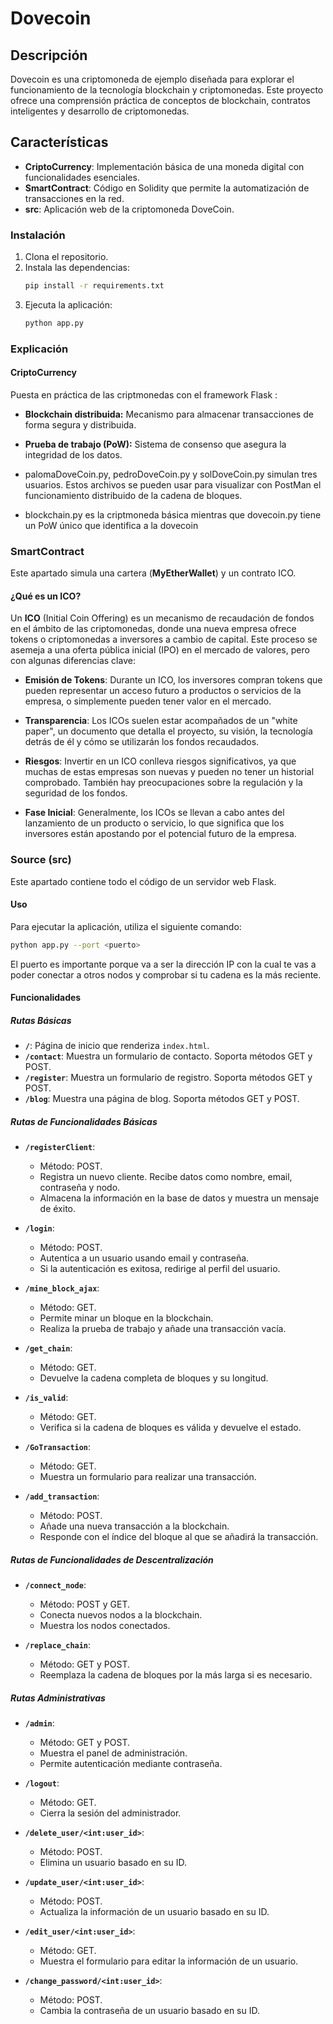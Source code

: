 # Dovecoin

## Descripción
Dovecoin es una criptomoneda de ejemplo diseñada para explorar el funcionamiento de la tecnología blockchain y criptomonedas. Este proyecto ofrece una comprensión práctica de conceptos de blockchain, contratos inteligentes y desarrollo de criptomonedas.

## Características
- **CriptoCurrency**: Implementación básica de una moneda digital con funcionalidades esenciales.
- **SmartContract**: Código en Solidity que permite la automatización de transacciones en la red.
- **src**: Aplicación web de la criptomoneda DoveCoin. 


### Instalación
1. Clona el repositorio.
2. Instala las dependencias:
   ```bash
   pip install -r requirements.txt
   ```
3. Ejecuta la aplicación:
   ```bash
   python app.py
   ```

### Explicación

#### CriptoCurrency
Puesta en práctica de las criptmonedas con el framework Flask :
- **Blockchain distribuida:** Mecanismo para almacenar transacciones de forma segura y distribuida.
- **Prueba de trabajo (PoW):** Sistema de consenso que asegura la integridad de los datos.

- palomaDoveCoin.py, pedroDoveCoin.py y solDoveCoin.py simulan tres usuarios. Estos archivos se pueden usar para visualizar con PostMan el funcionamiento distribuido de la cadena de bloques.
- blockchain.py es la criptmoneda básica mientras que dovecoin.py tiene un PoW único que identifica a la dovecoin

### SmartContract 
Este apartado simula una cartera (**MyEtherWallet**) y un contrato ICO.
#### ¿Qué es un ICO?

Un **ICO** (Initial Coin Offering) es un mecanismo de recaudación de fondos en el ámbito de las criptomonedas, donde una nueva empresa ofrece tokens o criptomonedas a inversores a cambio de capital. Este proceso se asemeja a una oferta pública inicial (IPO) en el mercado de valores, pero con algunas diferencias clave:

- **Emisión de Tokens**: Durante un ICO, los inversores compran tokens que pueden representar un acceso futuro a productos o servicios de la empresa, o simplemente pueden tener valor en el mercado.

- **Transparencia**: Los ICOs suelen estar acompañados de un "white paper", un documento que detalla el proyecto, su visión, la tecnología detrás de él y cómo se utilizarán los fondos recaudados.

- **Riesgos**: Invertir en un ICO conlleva riesgos significativos, ya que muchas de estas empresas son nuevas y pueden no tener un historial comprobado. También hay preocupaciones sobre la regulación y la seguridad de los fondos.

- **Fase Inicial**: Generalmente, los ICOs se llevan a cabo antes del lanzamiento de un producto o servicio, lo que significa que los inversores están apostando por el potencial futuro de la empresa.

### Source (src)

Este apartado contiene todo el código de un servidor web Flask.

#### Uso

Para ejecutar la aplicación, utiliza el siguiente comando:

```bash
python app.py --port <puerto>
```

El puerto es importante porque va a ser la dirección IP con la cual te vas a poder conectar a otros nodos y comprobar si tu cadena es la más reciente.

#### Funcionalidades

##### Rutas Básicas

- **`/`**: Página de inicio que renderiza `index.html`.
- **`/contact`**: Muestra un formulario de contacto. Soporta métodos GET y POST.
- **`/register`**: Muestra un formulario de registro. Soporta métodos GET y POST.
- **`/blog`**: Muestra una página de blog. Soporta métodos GET y POST.

##### Rutas de Funcionalidades Básicas

- **`/registerClient`**: 
  - Método: POST.
  - Registra un nuevo cliente. Recibe datos como nombre, email, contraseña y nodo.
  - Almacena la información en la base de datos y muestra un mensaje de éxito.

- **`/login`**: 
  - Método: POST.
  - Autentica a un usuario usando email y contraseña.
  - Si la autenticación es exitosa, redirige al perfil del usuario.

- **`/mine_block_ajax`**: 
  - Método: GET.
  - Permite minar un bloque en la blockchain.
  - Realiza la prueba de trabajo y añade una transacción vacía.

- **`/get_chain`**: 
  - Método: GET.
  - Devuelve la cadena completa de bloques y su longitud.

- **`/is_valid`**: 
  - Método: GET.
  - Verifica si la cadena de bloques es válida y devuelve el estado.

- **`/GoTransaction`**: 
  - Método: GET.
  - Muestra un formulario para realizar una transacción.

- **`/add_transaction`**: 
  - Método: POST.
  - Añade una nueva transacción a la blockchain.
  - Responde con el índice del bloque al que se añadirá la transacción.

##### Rutas de Funcionalidades de Descentralización

- **`/connect_node`**: 
  - Método: POST y GET.
  - Conecta nuevos nodos a la blockchain.
  - Muestra los nodos conectados.

- **`/replace_chain`**: 
  - Método: GET y POST.
  - Reemplaza la cadena de bloques por la más larga si es necesario.

##### Rutas Administrativas

- **`/admin`**: 
  - Método: GET y POST.
  - Muestra el panel de administración.
  - Permite autenticación mediante contraseña.

- **`/logout`**: 
  - Método: GET.
  - Cierra la sesión del administrador.

- **`/delete_user/<int:user_id>`**: 
  - Método: POST.
  - Elimina un usuario basado en su ID.

- **`/update_user/<int:user_id>`**: 
  - Método: POST.
  - Actualiza la información de un usuario basado en su ID.

- **`/edit_user/<int:user_id>`**: 
  - Método: GET.
  - Muestra el formulario para editar la información de un usuario.

- **`/change_password/<int:user_id>`**: 
  - Método: POST.
  - Cambia la contraseña de un usuario basado en su ID.


